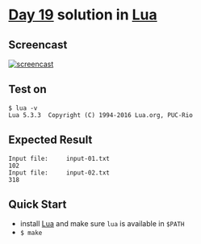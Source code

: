 # [Day 19](https://adventofcode.com/2020/day/19) solution in [Lua](https://www.lua.org/)

## Screencast

[![screencast](http://i3.ytimg.com/vi/6lFNgR5DkFg/hqdefault.jpg)](https://www.youtube.com/watch?v=6lFNgR5DkFg&list=PLpM-Dvs8t0Vba3v-9lweHuomr0DPhdX6P&t=740s)

## Test on

```console
$ lua -v
Lua 5.3.3  Copyright (C) 1994-2016 Lua.org, PUC-Rio
```

## Expected Result

```console
Input file:     input-01.txt
102
Input file:     input-02.txt
318
```

## Quick Start

- install [Lua](https://www.lua.org/download.html) and make sure `lua` is available in `$PATH`
- `$ make`
